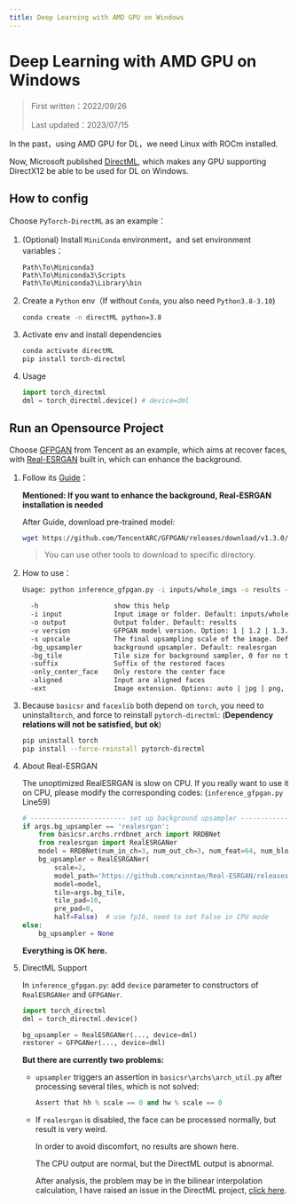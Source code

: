 ```yaml
---
title: Deep Learning with AMD GPU on Windows
---
```

# Deep Learning with AMD GPU on Windows

> First written：2022/09/26
>
> Last updated：2023/07/15

In the past，using AMD GPU for DL，we need Linux with ROCm installed.

Now, Microsoft published [DirectML](https://github.com/microsoft/DirectML), which makes any GPU supporting DirectX12 be able to be used for DL on Windows.

## How to config

Choose `PyTorch-DirectML` as an example：

1. (Optional) Install `MiniConda` environment，and set environment variables：

   ```
   Path\To\Miniconda3
   Path\To\Miniconda3\Scripts
   Path\To\Miniconda3\Library\bin
   ```

2. Create a `Python` env（If without `Conda`, you also need `Python3.8-3.10`)

   ```bash
   conda create -n directML python=3.8
   ```

3. Activate env and install dependencies

   ```bash
   conda activate directML
   pip install torch-directml
   ```

4. Usage

   ```python
   import torch_directml
   dml = torch_directml.device() # device=dml
   ```

## Run an Opensource Project

Choose [GFPGAN](https://github.com/TencentARC/GFPGAN) from Tencent as an example, which aims at recover faces, with [Real-ESRGAN](https://github.com/xinntao/Real-ESRGAN) built in, which can enhance the background.

1. Follow its [Guide](https://github.com/TencentARC/GFPGAN#wrench-dependencies-and-installation)：

   **Mentioned: If you want to enhance the background, Real-ESRGAN installation is needed**

   After Guide, download pre-trained model:

   ```bash
   wget https://github.com/TencentARC/GFPGAN/releases/download/v1.3.0/GFPGANv1.3.pth -P experiments/pretrained_models
   ```

   > You can use other tools to download to specific directory.

2. How to use：

   ```bash
   Usage: python inference_gfpgan.py -i inputs/whole_imgs -o results -v 1.3 -s 2 [options]...
   
     -h                   show this help
     -i input             Input image or folder. Default: inputs/whole_imgs
     -o output            Output folder. Default: results
     -v version           GFPGAN model version. Option: 1 | 1.2 | 1.3. Default: 1.3
     -s upscale           The final upsampling scale of the image. Default: 2
     -bg_upsampler        background upsampler. Default: realesrgan
     -bg_tile             Tile size for background sampler, 0 for no tile during testing. Default: 400
     -suffix              Suffix of the restored faces
     -only_center_face    Only restore the center face
     -aligned             Input are aligned faces
     -ext                 Image extension. Options: auto | jpg | png, auto means using the same extension as inputs. Default: auto
   ```

3. Because `basicsr` and `facexlib` both depend on `torch`, you need to uninstall`torch`, and force to reinstall `pytorch-directml`: (**Dependency relations will not be satisfied, but ok**)

   ```bash
   pip uninstall torch
   pip install --force-reinstall pytorch-directml
   ```

4. About Real-ESRGAN

   The unoptimized RealESRGAN is slow on CPU. If you really want to use it on CPU, please modify the corresponding codes: (`inference_gfpgan.py` Line59)

   ```python
   # ------------------------ set up background upsampler ------------------------
   if args.bg_upsampler == 'realesrgan':
       from basicsr.archs.rrdbnet_arch import RRDBNet
       from realesrgan import RealESRGANer
       model = RRDBNet(num_in_ch=3, num_out_ch=3, num_feat=64, num_block=23, num_grow_ch=32, scale=2)
       bg_upsampler = RealESRGANer(
           scale=2,
           model_path='https://github.com/xinntao/Real-ESRGAN/releases/download/v0.2.1/RealESRGAN_x2plus.pth',
           model=model,
           tile=args.bg_tile,
           tile_pad=10,
           pre_pad=0,
           half=False)  # use fp16, need to set False in CPU mode
   else:
       bg_upsampler = None
   ```

   **Everything is OK here.**

5. DirectML Support

   In `inference_gfpgan.py`: add `device` parameter to constructors of `RealESRGANer` and `GFPGANer`.

   ```python
   import torch_directml
   dml = torch_directml.device()
   
   bg_upsampler = RealESRGANer(..., device=dml)
   restorer = GFPGANer(..., device=dml)
   ```
   
   **But there are currently two problems:**
   
   * `upsampler` triggers an assertion in `basicsr\archs\arch_util.py` after processing several tiles, which is not solved:
   
     ```` python
     Assert that hh % scale == 0 and hw % scale == 0
     ````
   
   * If `realesrgan` is disabled, the face can be processed normally, but result is very weird.
   
     In order to avoid discomfort, no results are shown here. 
   
     The CPU output are normal, but the DirectML output is abnormal.
     
     After analysis, the problem may be in the bilinear interpolation calculation, I have raised an issue in the DirectML project, [click here](https://github.com/microsoft/DirectML/issues/482).



